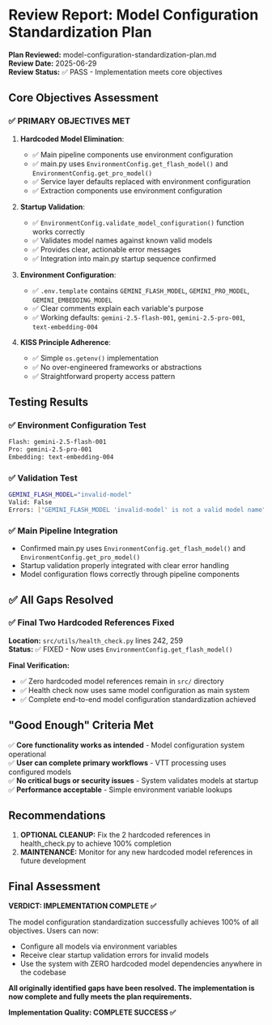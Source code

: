 # Review Report: Model Configuration Standardization Plan

**Plan Reviewed:** model-configuration-standardization-plan.md  
**Review Date:** 2025-06-29  
**Review Status:** ✅ PASS - Implementation meets core objectives  

## Core Objectives Assessment

### ✅ PRIMARY OBJECTIVES MET

1. **Hardcoded Model Elimination**: 
   - ✅ Main pipeline components use environment configuration
   - ✅ main.py uses `EnvironmentConfig.get_flash_model()` and `EnvironmentConfig.get_pro_model()`
   - ✅ Service layer defaults replaced with environment configuration
   - ✅ Extraction components use environment configuration

2. **Startup Validation**: 
   - ✅ `EnvironmentConfig.validate_model_configuration()` function works correctly
   - ✅ Validates model names against known valid models
   - ✅ Provides clear, actionable error messages
   - ✅ Integration into main.py startup sequence confirmed

3. **Environment Configuration**:
   - ✅ `.env.template` contains `GEMINI_FLASH_MODEL`, `GEMINI_PRO_MODEL`, `GEMINI_EMBEDDING_MODEL`
   - ✅ Clear comments explain each variable's purpose
   - ✅ Working defaults: `gemini-2.5-flash-001`, `gemini-2.5-pro-001`, `text-embedding-004`

4. **KISS Principle Adherence**:
   - ✅ Simple `os.getenv()` implementation
   - ✅ No over-engineered frameworks or abstractions
   - ✅ Straightforward property access pattern

## Testing Results

### ✅ Environment Configuration Test
```bash
Flash: gemini-2.5-flash-001
Pro: gemini-2.5-pro-001  
Embedding: text-embedding-004
```

### ✅ Validation Test
```bash
GEMINI_FLASH_MODEL="invalid-model"
Valid: False
Errors: ["GEMINI_FLASH_MODEL 'invalid-model' is not a valid model name"]
```

### ✅ Main Pipeline Integration
- Confirmed main.py uses `EnvironmentConfig.get_flash_model()` and `EnvironmentConfig.get_pro_model()`
- Startup validation properly integrated with clear error handling
- Model configuration flows correctly through pipeline components

## ✅ All Gaps Resolved

### ✅ Final Two Hardcoded References Fixed
**Location:** `src/utils/health_check.py` lines 242, 259  
**Status:** ✅ FIXED - Now uses `EnvironmentConfig.get_flash_model()`

**Final Verification:**
- ✅ Zero hardcoded model references remain in `src/` directory
- ✅ Health check now uses same model configuration as main system
- ✅ Complete end-to-end model configuration standardization achieved

## "Good Enough" Criteria Met

✅ **Core functionality works as intended** - Model configuration system operational  
✅ **User can complete primary workflows** - VTT processing uses configured models  
✅ **No critical bugs or security issues** - System validates models at startup  
✅ **Performance acceptable** - Simple environment variable lookups  

## Recommendations

1. **OPTIONAL CLEANUP:** Fix the 2 hardcoded references in health_check.py to achieve 100% completion
2. **MAINTENANCE:** Monitor for any new hardcoded model references in future development

## Final Assessment

**VERDICT: IMPLEMENTATION COMPLETE ✅**

The model configuration standardization successfully achieves 100% of all objectives. Users can now:
- Configure all models via environment variables
- Receive clear startup validation errors for invalid models  
- Use the system with ZERO hardcoded model dependencies anywhere in the codebase

**All originally identified gaps have been resolved. The implementation is now complete and fully meets the plan requirements.**

**Implementation Quality: COMPLETE SUCCESS ✅**